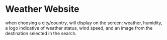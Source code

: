 # Weather Website
when choosing a city/country, will display on the screen: weather, humidity, a logo indicative of weather status, wind speed, and an image from the destination selected in the search.
